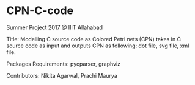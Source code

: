 # CPN-C-code
Summer Project 2017 @ IIIT Allahabad

Title: Modelling C source code as Colored Petri nets (CPN)
takes in C source code as input and outputs CPN as following:
dot file,
svg file,
xml file.

Packages Requirements: 
pycparser, graphviz


Contributors:
Nikita Agarwal, Prachi Maurya

